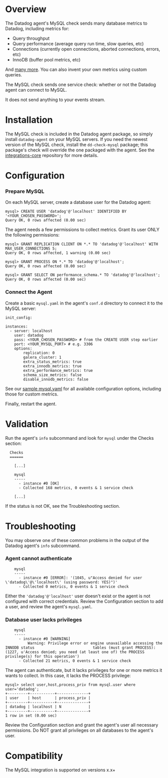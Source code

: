 # Overview

The Datadog agent's MySQL check sends many database metrics to Datadog, including metrics for:

* Query throughput
* Query performance (average query run time, slow queries, etc)
* Connections (currently open connections, aborted connections, errors, etc)
* InnoDB (buffer pool metrics, etc)

And [many more](https://github.com/DataDog/integrations-core/blob/master/mysql/metadata.csv). You can also invent your own metrics using custom queries.

The MySQL check sends one service check: whether or not the Datadog agent can connect to MySQL.

It does not send anything to your events stream.

# Installation

The MySQL check is included in the Datadog agent package, so simply install `datadog-agent` on your MySQL servers. If you need the newest version of the MySQL check, install the `dd-check-mysql` package; this package's check will override the one packaged with the agent. See the [integrations-core](https://github.com/DataDog/integrations-core#installing-the-integrations) repository for more details.

# Configuration

### Prepare MySQL

On each MySQL server, create a database user for the Datadog agent:

```
mysql> CREATE USER 'datadog'@'localhost' IDENTIFIED BY '<YOUR_CHOSEN_PASSWORD>';
Query OK, 0 rows affected (0.00 sec)
```

The agent needs a few permissions to collect metrics. Grant its user ONLY the following permissions:

```
mysql> GRANT REPLICATION CLIENT ON *.* TO 'datadog'@'localhost' WITH MAX_USER_CONNECTIONS 5;
Query OK, 0 rows affected, 1 warning (0.00 sec)

mysql> GRANT PROCESS ON *.* TO 'datadog'@'localhost';
Query OK, 0 rows affected (0.00 sec)

mysql> GRANT SELECT ON performance_schema.* TO 'datadog'@'localhost';
Query OK, 0 rows affected (0.00 sec)
```

### Connect the Agent

Create a basic `mysql.yaml` in the agent's `conf.d` directory to connect it to the MySQL server:

```
init_config:

instances:
  - server: localhost
    user: datadog
    pass: <YOUR_CHOSEN_PASSWORD> # from the CREATE USER step earlier
    port: <YOUR_MYSQL_PORT> # e.g. 3306
    options:
        replication: 0
        galera_cluster: 1
        extra_status_metrics: true
        extra_innodb_metrics: true
        extra_performance_metrics: true
        schema_size_metrics: false
        disable_innodb_metrics: false
```

See our [sample mysql.yaml](https://github.com/Datadog/integrations-core/blob/master/mysql/conf.yaml.example) for all available configuration options, including those for custom metrics.

Finally, restart the agent.

# Validation

Run the agent's `info` subcommand and look for `mysql` under the Checks section:

```
  Checks
  ======

    [...]

    mysql
    -----
      - instance #0 [OK]
      - Collected 168 metrics, 0 events & 1 service check

    [...]
```

If the status is not OK, see the Troubleshooting section.

# Troubleshooting

You may observe one of these common problems in the output of the Datadog agent's `info` subcommand.

### Agent cannot authenticate
```
    mysql
    -----
      - instance #0 [ERROR]: '(1045, u"Access denied for user \'datadog\'@\'localhost\' (using password: YES)")'
      - Collected 0 metrics, 0 events & 1 service check
```

Either the `'datadog'@'localhost'` user doesn't exist or the agent is not configured with correct credentials. Review the Configuration section to add a user, and review the agent's `mysql.yaml`.

### Database user lacks privileges
```
    mysql
    -----
      - instance #0 [WARNING]
          Warning: Privilege error or engine unavailable accessing the INNODB status                          tables (must grant PROCESS): (1227, u'Access denied; you need (at least one of) the PROCESS privilege(s) for this operation')
      - Collected 21 metrics, 0 events & 1 service check
```

The agent can authenticate, but it lacks privileges for one or more metrics it wants to collect. In this case, it lacks the PROCESS privilege:

```
mysql> select user,host,process_priv from mysql.user where user='datadog';
+---------+-----------+--------------+
| user    | host      | process_priv |
+---------+-----------+--------------+
| datadog | localhost | N            |
+---------+-----------+--------------+
1 row in set (0.00 sec)
```

Review the Configuration section and grant the agent's user all necessary permissions. Do NOT grant all privileges on all databases to the agent's user.

# Compatibility

The MySQL integration is supported on versions x.x+
